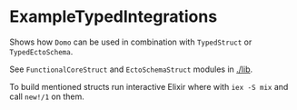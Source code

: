 # ExampleTypedIntegrations

Shows how `Domo` can be used in combination with `TypedStruct` or `TypedEctoSchema`. 

See `FunctionalCoreStruct` and `EctoSchemaStruct` modules in [./lib](./lib). 

To build mentioned structs run interactive Elixir where with `iex -S mix` and call
`new!/1` on them.